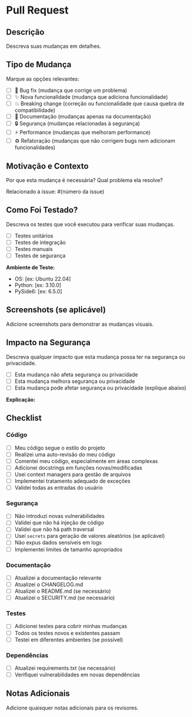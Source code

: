 # Pull Request

## Descrição
Descreva suas mudanças em detalhes.

## Tipo de Mudança
Marque as opções relevantes:

- [ ] 🐛 Bug fix (mudança que corrige um problema)
- [ ] ✨ Nova funcionalidade (mudança que adiciona funcionalidade)
- [ ] 💥 Breaking change (correção ou funcionalidade que causa quebra de compatibilidade)
- [ ] 📝 Documentação (mudanças apenas na documentação)
- [ ] 🔒 Segurança (mudanças relacionadas à segurança)
- [ ] ⚡ Performance (mudanças que melhoram performance)
- [ ] ♻️ Refatoração (mudanças que não corrigem bugs nem adicionam funcionalidades)

## Motivação e Contexto
Por que esta mudança é necessária? Qual problema ela resolve?

Relacionado à issue: #(número da issue)

## Como Foi Testado?
Descreva os testes que você executou para verificar suas mudanças.

- [ ] Testes unitários
- [ ] Testes de integração
- [ ] Testes manuais
- [ ] Testes de segurança

**Ambiente de Teste:**
- OS: [ex: Ubuntu 22.04]
- Python: [ex: 3.10.0]
- PySide6: [ex: 6.5.0]

## Screenshots (se aplicável)
Adicione screenshots para demonstrar as mudanças visuais.

## Impacto na Segurança
Descreva qualquer impacto que esta mudança possa ter na segurança ou privacidade.

- [ ] Esta mudança não afeta segurança ou privacidade
- [ ] Esta mudança melhora segurança ou privacidade
- [ ] Esta mudança pode afetar segurança ou privacidade (explique abaixo)

**Explicação:**

## Checklist

### Código
- [ ] Meu código segue o estilo do projeto
- [ ] Realizei uma auto-revisão do meu código
- [ ] Comentei meu código, especialmente em áreas complexas
- [ ] Adicionei docstrings em funções novas/modificadas
- [ ] Usei context managers para gestão de arquivos
- [ ] Implementei tratamento adequado de exceções
- [ ] Validei todas as entradas do usuário

### Segurança
- [ ] Não introduzi novas vulnerabilidades
- [ ] Validei que não há injeção de código
- [ ] Validei que não há path traversal
- [ ] Usei `secrets` para geração de valores aleatórios (se aplicável)
- [ ] Não expus dados sensíveis em logs
- [ ] Implementei limites de tamanho apropriados

### Documentação
- [ ] Atualizei a documentação relevante
- [ ] Atualizei o CHANGELOG.md
- [ ] Atualizei o README.md (se necessário)
- [ ] Atualizei o SECURITY.md (se necessário)

### Testes
- [ ] Adicionei testes para cobrir minhas mudanças
- [ ] Todos os testes novos e existentes passam
- [ ] Testei em diferentes ambientes (se possível)

### Dependências
- [ ] Atualizei requirements.txt (se necessário)
- [ ] Verifiquei vulnerabilidades em novas dependências

## Notas Adicionais
Adicione quaisquer notas adicionais para os revisores.
